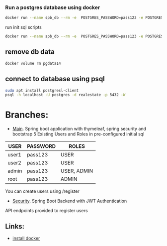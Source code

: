 ### Run a postgres database using docker

```bash
docker run --name spb_db --rm -e  POSTGRES_PASSWORD=pass123 -e POSTGRES_DB=realestate --net=host -v pgdata14:/var/lib/postgresql/data  -d postgres:14
```
run init sql scripts
```bash
docker run --name spb_db --rm -e  POSTGRES_PASSWORD=pass123 -e POSTGRES_DB=realestate --net=host -v "$(pwd)"/assets/db:/docker-entrypoint-initdb.d -v pgdata14:/var/lib/postgresql/data -d postgres:14
```

## remove db data
```bash
docker volume rm pgdata14
```

## connect to database using psql

```bash
sudo apt install postgresl-client
psql -h localhost -U postgres -d realestate -p 5432 -W
```

# Branches:
* [Main](https://gitlab.com/atsadimas/springbootdemo). Spring boot application with thymeleaf, spring security and bootstrap 5
Existing Users and Roles in pre-configured initial sql

| USER  | PASSWORD | ROLES       |
|-------|----------|-------------|
| user1 | pass123  | USER        |
| user2 | pass123  | USER        |
| admin | pass123  | USER, ADMIN |
| root  | pass123  | ADMIN       |
 
You can create users using /register
* [Security](https://gitlab.com/atsadimas/springbootdemo/-/tree/security). Spring Boot Backend with JWT Authentication

API endpoints provided to register users

## Links:
* [install docker](https://tinyurl.com/2m3bhahn)